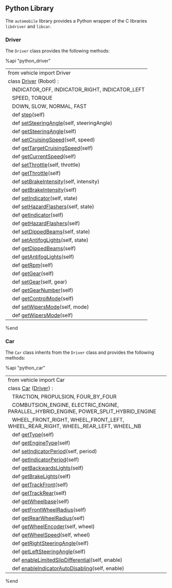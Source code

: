 ## Python Library

The `automobile` library provides a Python wrapper of the C libraries `libdriver` and `libcar`.

### Driver

The `Driver` class provides the following methods:

%api "python_driver"

|                                                                                                                     |
| ------------------------------------------------------------------------------------------------------------------- |
| from vehicle import Driver                                                                                          |
| class [Driver](driver-library.md) (Robot) :                                                                         |
| &nbsp;&nbsp; INDICATOR\_OFF, INDICATOR\_RIGHT, INDICATOR\_LEFT                                                      |
| &nbsp;&nbsp; SPEED, TORQUE                                                                                          |
| &nbsp;&nbsp; DOWN, SLOW, NORMAL, FAST                                                                               |
| &nbsp;&nbsp; def [step](driver-library.md#wbu_driver_step)(self)                                                    |
| &nbsp;&nbsp; def [setSteeringAngle](driver-library.md#wbu_driver_set_steering_angle)(self, steeringAngle)           |
| &nbsp;&nbsp; def [getSteeringAngle](driver-library.md#wbu_driver_set_steering_angle)(self)                          |
| &nbsp;&nbsp; def [setCruisingSpeed](driver-library.md#wbu_driver_set_cruising_speed)(self, speed)                   |
| &nbsp;&nbsp; def [getTargetCruisingSpeed](driver-library.md#wbu_driver_set_cruising_speed)(self)                    |
| &nbsp;&nbsp; def [getCurrentSpeed](driver-library.md#wbu_driver_get_current_speed)(self)                            |
| &nbsp;&nbsp; def [setThrottle](driver-library.md#wbu_driver_set_throttle)(self, throttle)                           |
| &nbsp;&nbsp; def [getThrottle](driver-library.md#wbu_driver_set_throttle)(self)                                     |
| &nbsp;&nbsp; def [setBrakeIntensity](driver-library.md#wbu_driver_set_brake_intensity)(self, intensity)             |
| &nbsp;&nbsp; def [getBrakeIntensity](driver-library.md#wbu_driver_set_brake_intensity)(self)                        |
| &nbsp;&nbsp; def [setIndicator](driver-library.md#wbu_driver_set_indicator)(self, state)                            |
| &nbsp;&nbsp; def [setHazardFlashers](driver-library.md#wbu_driver_set_indicator)(self, state)                       |
| &nbsp;&nbsp; def [getIndicator](driver-library.md#wbu_driver_set_indicator)(self)                                   |
| &nbsp;&nbsp; def [getHazardFlashers](driver-library.md#wbu_driver_set_indicator)(self)                              |
| &nbsp;&nbsp; def [setDippedBeams](driver-library.md#wbu_driver_set_dipped_beams)(self, state)                       |
| &nbsp;&nbsp; def [setAntifogLights](driver-library.md#wbu_driver_set_dipped_beams)(self, state)                     |
| &nbsp;&nbsp; def [getDippedBeams](driver-library.md#wbu_driver_set_dipped_beams)(self)                              |
| &nbsp;&nbsp; def [getAntifogLights](driver-library.md#wbu_driver_set_dipped_beams)(self)                            |
| &nbsp;&nbsp; def [getRpm](driver-library.md#wbu_driver_get_rpm)(self)                                               |
| &nbsp;&nbsp; def [getGear](driver-library.md#wbu_driver_set_gear)(self)                                             |
| &nbsp;&nbsp; def [setGear](driver-library.md#wbu_driver_set_gear)(self, gear)                                       |
| &nbsp;&nbsp; def [getGearNumber](driver-library.md#wbu_driver_set_gear)(self)                                       |
| &nbsp;&nbsp; def [getControlMode](driver-library.md#wbu_driver_get_control_mode)(self)                              |
| &nbsp;&nbsp; def [setWipersMode](driver-library.md#wbu_driver_set_wipers_mode)(self, mode)                          |
| &nbsp;&nbsp; def [getWipersMode](driver-library.md#wbu_driver_set_wipers_mode)(self)                                |

%end

### Car

The `Car` class inherits from the `Driver` class and provides the following methods:

%api "python_car"

|                                                                                                                              |
| ---------------------------------------------------------------------------------------------------------------------------- |
| from vehicle import Car                                                                                                      |
| class [Car](car-library.md) ([Driver](#python_driver)) :                                                                     |
| &nbsp;&nbsp; TRACTION, PROPULSION, FOUR\_BY\_FOUR                                                                            |
| &nbsp;&nbsp; COMBUTSION\_ENGINE, ELECTRIC\_ENGINE, PARALLEL\_HYBRID\_ENGINE, POWER\_SPLIT\_HYBRID\_ENGINE                    |
| &nbsp;&nbsp; WHEEL\_FRONT\_RIGHT, WHEEL\_FRONT\_LEFT, WHEEL\_REAR\_RIGHT, WHEEL\_REAR\_LEFT, WHEEL\_NB                       |
| &nbsp;&nbsp; def [getType](car-library.md#wbu_car_get_type)(self)                                                            |
| &nbsp;&nbsp; def [getEngineType](car-library.md#wbu_car_get_type)(self)                                                      |
| &nbsp;&nbsp; def [setIndicatorPeriod](car-library.md#wbu_car_set_indicator_period)(self, period)                             |
| &nbsp;&nbsp; def [getIndicatorPeriod](car-library.md#wbu_car_set_indicator_period)(self)                                     |
| &nbsp;&nbsp; def [getBackwardsLights](car-library.md#wbu_car_get_backwards_lights)(self)                                     |
| &nbsp;&nbsp; def [getBrakeLights](car-library.md#wbu_car_get_backwards_lights)(self)                                         |
| &nbsp;&nbsp; def [getTrackFront](car-library.md#wbu_car_get_track_front)(self)                                               |
| &nbsp;&nbsp; def [getTrackRear](car-library.md#wbu_car_get_track_front)(self)                                                |
| &nbsp;&nbsp; def [getWheelbase](car-library.md#wbu_car_get_track_front)(self)                                                |
| &nbsp;&nbsp; def [getFrontWheelRadius](car-library.md#wbu_car_get_track_front)(self)                                         |
| &nbsp;&nbsp; def [getRearWheelRadius](car-library.md#wbu_car_get_track_front)(self)                                          |
| &nbsp;&nbsp; def [getWheelEncoder](car-library.md#wbu_car_get_wheel_encoder)(self, wheel)                                    |
| &nbsp;&nbsp; def [getWheelSpeed](car-library.md#wbu_car_get_wheel_encoder)(self, wheel)                                      |
| &nbsp;&nbsp; def [getRightSteeringAngle](car-library.md#wbu_car_get_right_steering_angle)(self)                              |
| &nbsp;&nbsp; def [getLeftSteeringAngle](car-library.md#wbu_car_get_right_steering_angle)(self)                               |
| &nbsp;&nbsp; def [enableLimitedSlipDifferential](car-library.md#wbu_car_enable_limited_slip_differential)(self, enable)      |
| &nbsp;&nbsp; def [enableIndicatorAutoDisabling](car-library.md#wbu_car_enable_indicator_auto_disabling)(self, enable)        |

%end
